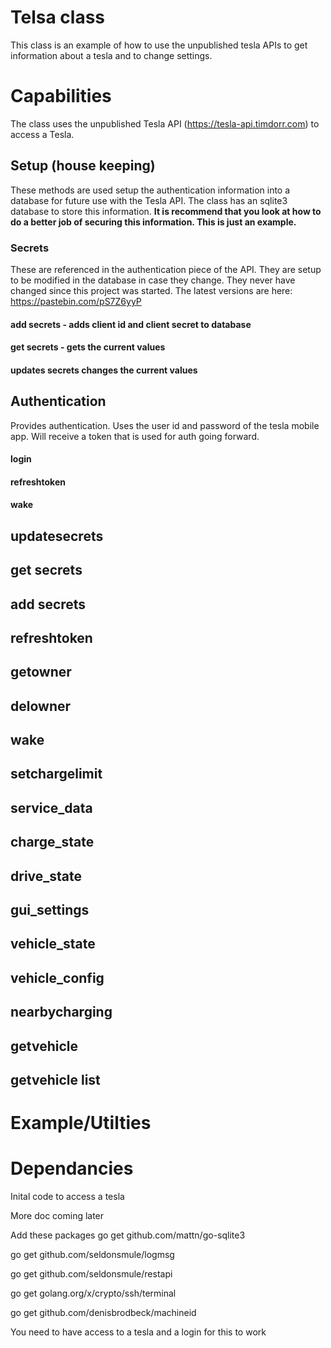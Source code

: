 # Telsa class
This class is an example of how to use the unpublished tesla APIs to get information about a tesla and to change settings.

# Capabilities
The class uses the unpublished Tesla API (https://tesla-api.timdorr.com) to access a Tesla.

## Setup (house keeping)
These methods are used setup the authentication information into a database for future use with the Tesla API. The class has an sqlite3 database to store this information. **It is recommend that you look at how to do a better job of securing this information.  This is just an example.**

### Secrets
These are referenced in the authentication piece of the API.  They are setup to be modified in the database in case they change. They never have changed since this project was started.  The latest versions are here: https://pastebin.com/pS7Z6yyP
#### add secrets - adds client id and client secret to database
#### get secrets - gets the current values
#### updates secrets changes the current values


## Authentication
Provides authentication.  Uses the user id and password of the tesla mobile app.  Will receive a token that is used for auth going forward.  
#### login
#### refreshtoken
#### wake

## updatesecrets
## get secrets
## add secrets
## refreshtoken
## getowner
## delowner
## wake
## setchargelimit
## service_data
## charge_state
## drive_state
## gui_settings
## vehicle_state
## vehicle_config
## nearbycharging
## getvehicle
## getvehicle list



# Example/Utilties

# Dependancies

Inital code to access a tesla

More doc coming later


Add these packages
go get github.com/mattn/go-sqlite3

go get github.com/seldonsmule/logmsg

go get github.com/seldonsmule/restapi

go get golang.org/x/crypto/ssh/terminal

go get github.com/denisbrodbeck/machineid

You need to have access to a tesla and a login for this to work

